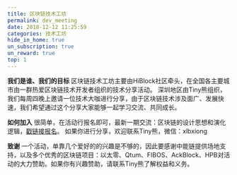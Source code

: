 ```yaml
---
title: 区块链技术工坊
permalink: dev_meeting
date: 2018-12-12 11:25:59
categories: 技术工坊
hide_in_home: true
un_subscription: true
un_reward: true
top: 1
---
```


**我们是谁、我们的目标**
区块链技术工坊主要由HiBlock社区牵头，在全国各主要城市由一群热爱区块链技术开发者组织的技术分享活动。
深圳地区由Tiny熊组织，我们每周四晚上邀请一位技术大咖进行分享，由于区块链技术涉及面广、发展快速，我们希望通过这个分享大家能够一起学习交流、共同成长。

**如何加入**
很简单，在活动行报名即可，最新一期交流：区块链的设计思想和演化逻辑，[戳链接报名](http://hiblock.huodongxing.com/event/6470529423511)。
如果你进行分享，欢迎联系Tiny熊，微信：xlbxiong

**致谢**
一个活动，单靠几个爱好的的兴趣是不够的，因此要感谢中能链提供场地支持，以及多个优秀的区块链项目：以太零、Qtum、FIBOS、AckBlock、HPB对活动的大力赞助。如果你有兴趣赞助，请联系Tiny熊了解权益和义务。
